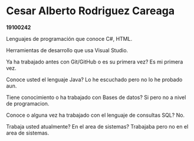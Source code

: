 # Cesar Alberto Rodriguez Careaga
**19100242**

Lenguajes de programación que conoce
C#, HTML.

Herramientas de desarrollo que usa
Visual Studio.

Ya ha trabajado antes con Git/GitHub o es su primera vez?
Es mi primera vez.

Conoce usted el lenguaje Java?
Lo he escuchado pero no lo he probado aun.

Tiene conocimiento o ha trabajado con Bases de datos?
Si pero no a nivel de programacion.

Conoce o alguna vez ha trabajado con el lenguaje de consultas SQL?
No.

Trabaja usted atualmente? En el area de sistemas?
Trabajaba pero no en el area de sistemas.